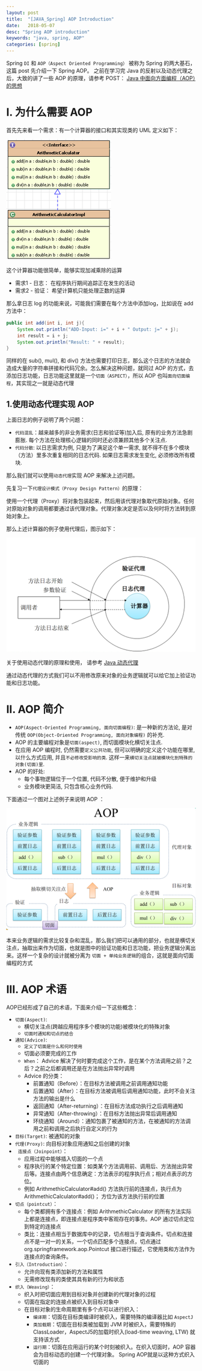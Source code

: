 ```yaml
---
layout: post
title:  "[JAVA_Spring] AOP Introduction"
date:   2018-05-07
desc: "Spring AOP introduction"
keywords: "java, spring, AOP"
categories: [spring]
---
```


Spring ```DI``` 和 ```AOP（Aspect Oriented Programming）``` 被称为 Spring 的两大基石， 这篇 post 先介绍一下 Spring AOP。
之前在学习完 Java 的反射以及动态代理之后，大致的讲了一些 AOP 的原理，请参考 POST： [Java 中面向方面编程（AOP）的思想](http://blog.lovian.org/java/2016/08/19/java-aop.html)

# I. 为什么需要 AOP

首先先来看一个需求：有一个计算器的接口和其实现类的 UML 定义如下：

![AOP_1](/assets/blog/2018/05/aop_1.png)

这个计算器功能很简单，能够实现加减乘除的运算

-   需求1 - 日志： 在程序执行期间追踪正在发生的活动
-   需求2 - 验证： 希望计算机只能处理正数的运算

那么拿日志 log 的功能来说，可能我们需要在每个方法中添加log，比如说在 add 方法中：

```java
public int add(int i, int j){
    System.out.println("ADD-Input: i=" + i + " Output: j=" + j);
    int result = i + j;
    System.out.println("Result: " + result);
}
```

同样的在 sub(), mul(), 和 div() 方法也需要打印日志，那么这个日志的方法就会造成大量的字符串拼接和代码冗余。怎么解决这种问题，就同过 AOP 的方式，去添加日志功能，日志功能这里就是一个```切面（ASPECT）```，所以 AOP 也叫```面向切面编程```，其实现之一就是动态代理

## 1.使用动态代理实现 AOP

上面日志的例子说明了两个问题：
-   ```代码混乱```：越来越多的非业务需求(日志和验证等)加入后, 原有的业务方法急剧膨胀.  每个方法在处理核心逻辑的同时还必须兼顾其他多个关注点. 
-   ```代码分散```: 以日志需求为例, 只是为了满足这个单一需求, 就不得不在多个模块（方法）里多次重复相同的日志代码. 如果日志需求发生变化, 必须修改所有模块.

那么我们就可以使用```动态代理```实现 AOP 来解决上述问题。

先复习一下```代理设计模式（Proxy Design Pattern）```的原理：

使用一个代理（Proxy）将对象包装起来，然后用该代理对象取代原始对象。任何对原始对象的调用都要通过该代理对象。代理对象决定是否以及何时将方法转到原始对象上。

那么上述计算器的例子使用代理后，图示如下：

![AOP_Proxy_1](/assets/blog/2018/05/aop_proxy_1.png)

关于使用动态代理的原理和使用， 请参考 [Java 动态代理](http://blog.lovian.org/java/2016/08/15/java-reflection.html#tocAnchor-1-1-3)

通过动态代理的方式我们可以不用修改原来对象的业务逻辑就可以给它加上验证功能和日志功能。


# II. AOP 简介

-   ```AOP(Aspect-Oriented Programming, 面向切面编程)```: 是一种新的方法论, 是对传统 ```OOP(Object-Oriented Programming, 面向对象编程)``` 的补充.
-   AOP 的主要编程对象是```切面(aspect)```, 而切面模块化横切关注点.
-   在应用 AOP 编程时, 仍然需要```定义公共功能```, 但可以明确的定义这个功能在哪里, 以什么方式应用, 并且```不必修改受影响的类```. 这样一来```横切关注点就被模块化到特殊的对象(切面)里```.
-   AOP 的好处:
    -   每个事物逻辑位于一个位置, 代码不分散, 便于维护和升级
    -   业务模块更简洁, 只包含核心业务代码.

下面通过一个图对上述例子来说明 AOP ：

![AOP_Structure](/assets/blog/2018/05/aop_structure.png)

本来业务逻辑的需求比较复杂和混乱，那么我们把可以通用的部分，也就是横切关注点，抽取出来作为切面，也就是图中的验证功能和日志功能，把业务逻辑分离出来。这样一个复杂的设计就被分离为 ```切面 + 单纯业务逻辑```的组合，这就是面向切面编程的方式

# III. AOP 术语

AOP已经形成了自己的术语，下面来介绍一下这些概念：

-   ```切面(Aspect)```: 
    -   横切关注点(跨越应用程序多个模块的功能)被模块化的特殊对象
    -   ```切面时通知和切点的结合```
-   ```通知(Advice)```:  
    -   ```定义了切面是什么和何时使用```
    -   切面必须要完成的工作
    -   ```When```： Advice 解决了何时要完成这个工作，是在某个方法调用之前？之后？之前之后都调用还是在方法抛出异常时调用
    -   Advice 的分类：
        -   前置通知（Before）：在目标方法被调用之前调用通知功能
        -   后置通知（After）：在目标方法被调用后调用通知功能，此时不会关注方法的输出是什么
        -   返回通知（After-returning）：在目标方法成功执行之后调用通知
        -   异常通知（After-throwing）：在目标方法抛出异常后调用通知
        -   环绕通知（Around）：通知包裹了被通知的方法，在被通知的方法调用之前和调用之后执行自定义的行为
-   ```目标(Target)```: 被通知的对象
-   ```代理(Proxy)```: 向目标对象应用通知之后创建的对象
-  ``` 连接点（Joinpoint）```：
    -   应用过程中能够插入切面的一个点
    -   程序执行的某个特定位置：如类某个方法调用前、调用后、方法抛出异常后等。连接点由两个信息确定：方法表示的程序执行点；相对点表示的方位。
    -   例如 ArithmethicCalculator#add() 方法执行前的连接点，执行点为 ArithmethicCalculator#add()； 方位为该方法执行前的位置
-   ```切点（pointcut）```：
    -   每个类都拥有多个连接点：例如 ArithmethicCalculator 的所有方法实际上都是连接点，即连接点是程序类中客观存在的事务。AOP 通过切点定位到特定的连接点
    -   类比：连接点相当于数据库中的记录，切点相当于查询条件。切点和连接点不是一对一的关系，一个切点匹配多个连接点，切点通过 org.springframework.aop.Pointcut 接口进行描述，它使用类和方法作为连接点的查询条件。
-   ```引入（Introduction）```：
    -   允许向现有类添加新的方法和属性
    -   无需修改现有的类使其具有新的行为和状态
-   ```织入（Weaving）```：
    -   织入时把切面应用到目标对象并创建新的代理对象的过程
    -   切面在指定的连接点被织入到目标对象中
    -   在目标对象的生命周期里有多个点可以进行织入：
        -   ```编译期```：切面在目标类编译时被织入，需要特殊的编译器比如 ```AspectJ```
        -   ```类加载期```：切面在目标类被加载到 JVM 时被织入，需要特殊的 ClassLoader，AspectJ5的加载时织入(load-time weaving, LTW) 就支持该方式
        -   ```运行期```：切面在应用运行的某个时刻被织入。在织入切面时，AOP 容器会为目标动态的创建一个代理对象。 Spring AOP就是以这种方式织入切面的